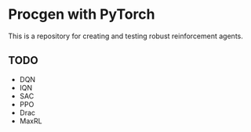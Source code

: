 # Procgen with PyTorch
This is a repository for creating and testing robust reinforcement agents.

## TODO
- DQN
- IQN
- SAC
- PPO
- Drac
- MaxRL
